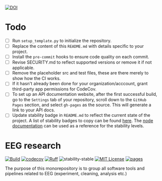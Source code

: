 [![DOI](https://zenodo.org/badge/657341621.svg)](https://zenodo.org/doi/10.5281/zenodo.10383685)
# Todo

- [ ] Run `setup_template.py` to initialize the repository.
- [ ] Replace the content of this `README.md` with details specific to your project.
- [ ] Install the `pre-commit` hooks to ensure code quality on each commit.
- [ ] Revise SECURITY.md to reflect supported versions or remove it if not applicable.
- [ ] Remove the placeholder src and test files, these are there merely to show how the CI works.
- [ ] If it hasn't already been done for your organization/acccount, grant third-party app permissions for CodeCov.
- [ ] To set up an API documentation website, after the first successful build, go to the `Settings` tab of your repository, scroll down to the `GitHub Pages` section, and select `gh-pages` as the source. This will generate a link to your API docs.
- [ ] Update stability badge in `README.md` to reflect the current state of the project. A list of stability badges to copy can be found [here](https://github.com/orangemug/stability-badges). The [node documentation](https://nodejs.org/docs/latest-v20.x/api/documentation.html#documentation_stability_index) can be used as a reference for the stability levels.

# EEG research

[![Build](https://github.com/childmindresearch/template-python-repository/actions/workflows/test.yaml/badge.svg?branch=main)](https://github.com/childmindresearch/template-python-repository/actions/workflows/test.yaml?query=branch%3Amain)
[![codecov](https://codecov.io/gh/childmindresearch/template-python-repository/branch/main/graph/badge.svg?token=22HWWFWPW5)](https://codecov.io/gh/childmindresearch/template-python-repository)
[![Ruff](https://img.shields.io/endpoint?url=https://raw.githubusercontent.com/astral-sh/ruff/main/assets/badge/v2.json)](https://github.com/astral-sh/ruff)
![stability-stable](https://img.shields.io/badge/stability-experimental-red.svg)
[![MIT License](https://img.shields.io/badge/license-MIT-blue.svg)](https://github.com/childmindresearch/template-python-repository/blob/main/LICENSE)
[![pages](https://img.shields.io/badge/api-docs-blue)](https://childmindresearch.github.io/template-python-repository)

The purpose of this monorepository is to group all software tools and pipelines related to EEG (experiment, cleaning, analysis etc.)


